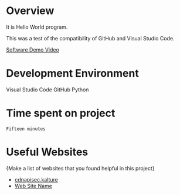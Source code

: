 # Overview

It is Hello World program.

This was a test of the compatibility of GitHub and Visual Studio Code.

[Software Demo Video](https://youtu.be/e7g2lKRtrTI?si=VZpzVxPTKbtv3-Il)

# Development Environment

Visual Studio Code
GitHub
Python

# Time spent on project

    Fifteen minutes 

# Useful Websites

{Make a list of websites that you found helpful in this project}
* [cdnapisec.kalture](https://cdnapisec.kaltura.com/html5/html5lib/v2.101/mwEmbedFrame.php/p/1157612/uiconf_id/47306393/entry_id/1_zyyx43ke?wid=_1157612&iframeembed=true&playerId=kaltura_player_1687278321&entry_id=1_zyyx43ke)
* [Web Site Name](http://url.link.goes.here)